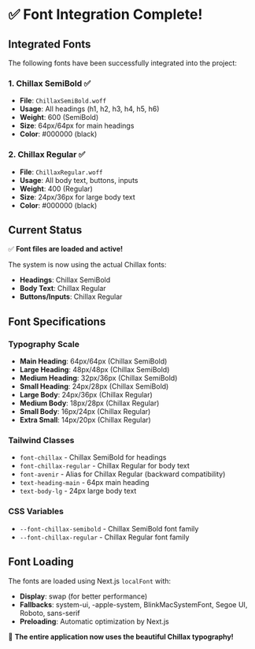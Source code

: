 # ✅ Font Integration Complete!

## Integrated Fonts

The following fonts have been successfully integrated into the project:

### 1. Chillax SemiBold ✅
- **File**: `ChillaxSemiBold.woff` 
- **Usage**: All headings (h1, h2, h3, h4, h5, h6)
- **Weight**: 600 (SemiBold)
- **Size**: 64px/64px for main headings
- **Color**: #000000 (black)

### 2. Chillax Regular ✅
- **File**: `ChillaxRegular.woff`
- **Usage**: All body text, buttons, inputs
- **Weight**: 400 (Regular)
- **Size**: 24px/36px for large body text  
- **Color**: #000000 (black)

## Current Status

✅ **Font files are loaded and active!**

The system is now using the actual Chillax fonts:
- **Headings**: Chillax SemiBold
- **Body Text**: Chillax Regular
- **Buttons/Inputs**: Chillax Regular

## Font Specifications

### Typography Scale
- **Main Heading**: 64px/64px (Chillax SemiBold)
- **Large Heading**: 48px/48px (Chillax SemiBold)
- **Medium Heading**: 32px/36px (Chillax SemiBold)
- **Small Heading**: 24px/28px (Chillax SemiBold)
- **Large Body**: 24px/36px (Chillax Regular)
- **Medium Body**: 18px/28px (Chillax Regular)
- **Small Body**: 16px/24px (Chillax Regular)
- **Extra Small**: 14px/20px (Chillax Regular)

### Tailwind Classes
- `font-chillax` - Chillax SemiBold for headings
- `font-chillax-regular` - Chillax Regular for body text
- `font-avenir` - Alias for Chillax Regular (backward compatibility)
- `text-heading-main` - 64px main heading
- `text-body-lg` - 24px large body text

### CSS Variables
- `--font-chillax-semibold` - Chillax SemiBold font family
- `--font-chillax-regular` - Chillax Regular font family

## Font Loading

The fonts are loaded using Next.js `localFont` with:
- **Display**: swap (for better performance)
- **Fallbacks**: system-ui, -apple-system, BlinkMacSystemFont, Segoe UI, Roboto, sans-serif
- **Preloading**: Automatic optimization by Next.js

🎉 **The entire application now uses the beautiful Chillax typography!**
